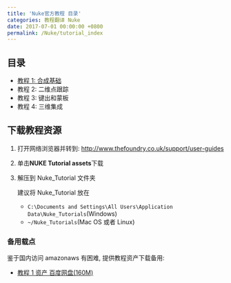 ```yaml
---
title: 'Nuke官方教程 目录'
categories: 教程翻译 Nuke
date: 2017-07-01 00:00:00 +0800
permalink: /Nuke/tutorial_index
---
```


## 目录

- [教程 1: 合成基础](.\tutorial1)
- 教程 2: 二维点跟踪
- 教程 3: 键出和蒙板
- 教程 4: 三维集成

## 下载教程资源

1. 打开网络浏览器并转到: http://www.thefoundry.co.uk/support/user-guides

2. 单击**NUKE Tutorial assets**下载

3. 解压到 Nuke_Tutorial 文件夹

   建议将 Nuke_Tutorial 放在

   - `C:\Documents and Settings\All Users\Application Data\Nuke_Tutorials`(Windows)
   - `~/Nuke_Tutorials`(Mac OS 或者 Linux)

### 备用载点

鉴于国内访问 amazonaws 有困难, 提供教程资产下载备用:

- [教程 1 资产 百度网盘(160M)](http://pan.baidu.com/s/1geCuktP)
